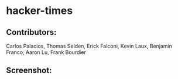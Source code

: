 # hacker-times


## Contributors: 

Carlos Palacios, Thomas Selden, Erick Falconi, Kevin Laux, Benjamin Franco, Aaron Lu, Frank Bourdier

## Screenshot:


